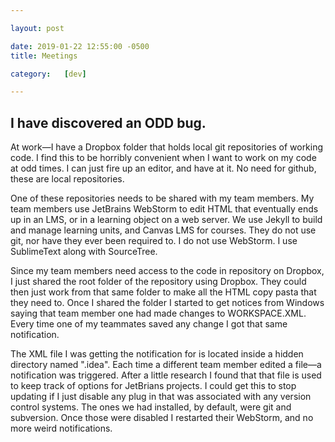 ```yaml
---

layout: post

date: 2019-01-22 12:55:00 -0500
title: Meetings

category:   [dev]

---
```


## I have discovered an ODD bug. 

At work&mdash;I have a Dropbox folder that holds local git repositories of working code. I find this to be horribly convenient when I want to work on my code at odd times. I can just fire up an editor, and have at it. No need for github, these are local repositories. 

One of these repositories needs to be shared with my team members. My team members use JetBrains WebStorm to edit HTML that eventually ends up in an LMS, or in a learning object on a web server. We use Jekyll to build and manage learning units, and Canvas LMS for courses. They do not use git, nor have they ever been required to. I do not use WebStorm. I use SublimeText along with SourceTree. 

Since my team members need access to the code in repository on Dropbox, I just shared the root folder of the repository using Dropbox. They could then just work from that same folder to make all the HTML copy pasta that they need to. Once I shared the folder I started to get notices from Windows saying that team member one had made changes to WORKSPACE.XML. Every time one of my teammates saved any change I got that same notification. 

The XML file I was getting the notification for is located inside a hidden directory named ".idea". Each time a different team member edited a file&mdash;a notification was triggered. After a little research I found that that file is used to keep track of options for JetBrians projects. I could get this to stop updating if I just disable any plug in that was associated with any version control systems. The ones we had installed, by default, were git and subversion. Once those were disabled I restarted their WebStorm, and no more weird notifications. 